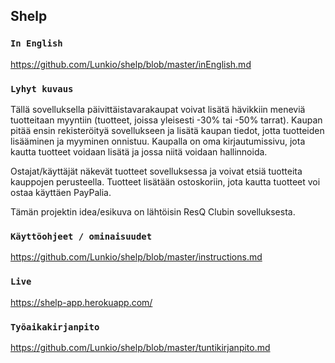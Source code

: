 ## Shelp

### `In English`

https://github.com/Lunkio/shelp/blob/master/inEnglish.md

### `Lyhyt kuvaus`

Tällä sovelluksella päivittäistavarakaupat voivat lisätä hävikkiin meneviä tuotteitaan myyntiin (tuotteet, joissa yleisesti -30% tai -50% tarrat). Kaupan pitää ensin rekisteröityä sovellukseen ja lisätä kaupan tiedot, jotta tuotteiden lisääminen ja myyminen onnistuu. Kaupalla on oma kirjautumissivu, jota kautta tuotteet voidaan lisätä ja jossa niitä voidaan hallinnoida.

Ostajat/käyttäjät näkevät tuotteet sovelluksessa ja voivat etsiä tuotteita kauppojen perusteella. Tuotteet lisätään ostoskoriin, jota kautta tuotteet voi ostaa käyttäen PayPalia.

Tämän projektin idea/esikuva on lähtöisin ResQ Clubin sovelluksesta.

### `Käyttöohjeet / ominaisuudet`

https://github.com/Lunkio/shelp/blob/master/instructions.md

### `Live`

https://shelp-app.herokuapp.com/

### `Työaikakirjanpito`

https://github.com/Lunkio/shelp/blob/master/tuntikirjanpito.md